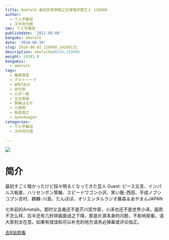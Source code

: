 ```yaml
---
title: Ametalk 最初非常阴暗之后慢慢开朗艺人 110908
author:
  - 个人字幕组
  - 汉中则为橙
zmz: 个人字幕组
publishdate: '2011-09-08'
bangumi: ametalk
date: '2018-06-19'
slug: 2018-06-02_110908_24269131
description: ametalk&#8226;110908
weight: 19381.0
bangumis:
  - ametalk
tags:
  - 藤森慎吾
  - アメトーーク
  - AMETALK
  - 吉村崇
  - 小沢一敬
  - 又吉直樹
  - 箕輪はるか
  - 川島明
  - 板倉俊之
  - Speedwagon
categories:
  - 个人字幕组
  - 汉中则为橙

---
```

![](https://i.imgur.com/OsggUKT.jpg)
# 简介  
最初すごく暗かったけど段々明るくなってきた芸人
Guest: ピース又吉、インパルス板倉、ハリセンボン箕輪、スピードワゴン小沢、笑い飯･西田、平成ノブシコブシ吉村、麒麟･川島、たんぽぽ、オリエンタルラジオ藤森＆あやまんJAPAN

七年前的Ametalk。那时又吉桑还不是芥川奖作家，小泽也还不是世界小泽。画质不怎么样，后半还有几秒钟画面谜之下降，那是片源本身的问题，不影响观看，请大家别太在意。如果有错误和可以补充的地方请务必弹幕或评论指正。  

[去B站观看](https://www.bilibili.com/video/av24269131/)
 
